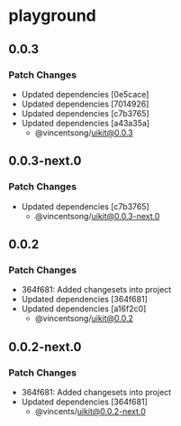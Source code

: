# playground

## 0.0.3

### Patch Changes

- Updated dependencies [0e5cace]
- Updated dependencies [7014926]
- Updated dependencies [c7b3765]
- Updated dependencies [a43a35a]
  - @vincentsong/uikit@0.0.3

## 0.0.3-next.0

### Patch Changes

- Updated dependencies [c7b3765]
  - @vincentsong/uikit@0.0.3-next.0

## 0.0.2

### Patch Changes

- 364f681: Added changesets into project
- Updated dependencies [364f681]
- Updated dependencies [a16f2c0]
  - @vincentsong/uikit@0.0.2

## 0.0.2-next.0

### Patch Changes

- 364f681: Added changesets into project
- Updated dependencies [364f681]
  - @vincents/uikit@0.0.2-next.0
